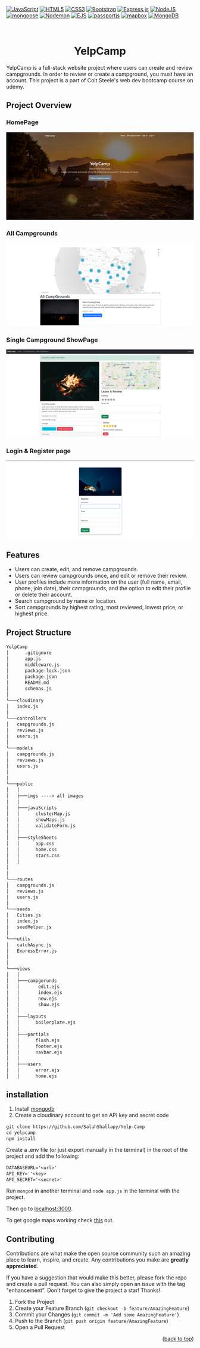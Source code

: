 [![JavaScript](https://img.shields.io/badge/javascript-%23323330.svg?style=for-the-badge&logo=javascript&logoColor=%23F7DF1E)](https://developer.mozilla.org/en-US/docs/Web/JavaScript)
[![HTML5](https://img.shields.io/badge/html5-%23E34F26.svg?style=for-the-badge&logo=html5&logoColor=white)](https://developer.mozilla.org/en-US/docs/Web/HTML)
[![CSS3](https://img.shields.io/badge/css3-%231572B6.svg?style=for-the-badge&logo=css3&logoColor=white)](https://developer.mozilla.org/en-US/docs/Web/CSS)
[![Bootstrap](https://img.shields.io/badge/bootstrap-%238511FA.svg?style=for-the-badge&logo=bootstrap&logoColor=white)](https://getbootstrap.com/)
[![Express.js](https://img.shields.io/badge/express.js-%23404d59.svg?style=for-the-badge&logo=express&logoColor=%2361DAFB)](https://expressjs.com/)
[![NodeJS](https://img.shields.io/badge/node.js-6DA55F?style=for-the-badge&logo=node.js&logoColor=white)](https://nodejs.org/docs/latest/api/)
[![mongoose](https://img.shields.io/badge/mongoose-%23E34F26.svg?style=for-the-badge&logo=mongoose&logoColor=white)](https://mongoosejs.com/docs/)
[![Nodemon](https://img.shields.io/badge/NODEMON-%23323330.svg?style=for-the-badge&logo=nodemon&logoColor=%BBDEAD)](https://nodemon.io/)
[![EJS](https://img.shields.io/badge/ejs-%23B4CA65.svg?style=for-the-badge&logo=ejs&logoColor=black)](https://ejs.co/)
[![passportjs](https://img.shields.io/badge/passport-%2320232a.svg?style=for-the-badge&logo=passport&logoColor=%2361DAFB)](https://www.passportjs.org/)
[![mapbox](https://img.shields.io/badge/mapbox-%23323330?style=for-the-badge&logo=mapbox&logoColor=white)](https://www.mapbox.com/)
[![MongoDB](https://img.shields.io/badge/MongoDB-%234ea94b.svg?style=for-the-badge&logo=mongodb&logoColor=white)](https://www.mongodb.com/docs/)

<!-- PROJECT LOGO -->
<br />
<div align="center">
  <!-- <a href="https://formease-95d4c.web.app/">
    <img src="./src/assets/logo.jpg" alt="Logo" height="80"  >
  </a> -->
  <h1 align="center">YelpCamp</h1>
<!-- 
  <p align="center">
    <a href="https://formease-95d4c.web.app/">View Demo</a>
    ·
    <a href="https://github.com/SalahShallapy/FormEase-V.2-/issues">Report Bug</a>
  </p> -->
</div>

YelpCamp is a full-stack website project where users can create and review campgrounds.
In order to review or create a campground, you must have an account. This project is a part of Colt Steele's web dev bootcamp course on udemy.

## Project Overview

### HomePage

![home](./public/imgs/overview.png)

### All Campgrounds

![All campgrounds](./public/imgs/all.png)

### Single Campground ShowPage

![showPage](./public/imgs/single.png)

### Login & Register page

![login,register](./public/imgs/register.png)

## Features

- Users can create, edit, and remove campgrounds.
- Users can review campgrounds once, and edit or remove their review.
- User profiles include more information on the user (full name, email, phone, join date), their campgrounds, and the option to edit their profile or delete their account.
- Search campground by name or location.
- Sort campgrounds by highest rating, most reviewed, lowest price, or highest price.

## Project Structure

```
YelpCamp
│      .gitignore
│      app.js
│      middleware.js
│      package-lock.json
│      package.json
│      README.md
│      schemas.js
│
└───cloudinary
│   index.js
│
└───controllers
│   campgrounds.js
│   reviews.js
│   users.js
│
└───models
│   campgrounds.js
│   reviews.js
│   users.js
│
│
└───public
│   │
│   ├───imgs ----> all images
│   │
│   ├───javaScripts
│   │      clusterMap.js
│   │      showMaps.js
│   │      validateForm.js
│   │
│   ├───styleSheets
│   │      app.css
│   │      home.css
│   │      stars.css
│   │
│
│
└───routes
│   campgrounds.js
│   reviews.js
│   users.js
│
└───seeds
│   Cities.js
│   index.js
│   seedHelper.js
│
└───utils
│   catchAsync.js
│   ExpressError.js
│
│
└───views
│   │
│   ├───campgorunds
│   │       edit.ejs
│   │       index.ejs
│   │       new.ejs
│   │       show.ejs
│   │
│   ├───layouts
│   │      boilerplate.ejs
│   │
│   ├───partials
│   │      flash.ejs
│   │      footer.ejs
│   │      navbar.ejs
│   │
│   ├───users
│   │      error.ejs
│   │      home.ejs
```

## installation

1. Install [mongodb](https://www.mongodb.com/)
2. Create a cloudinary account to get an API key and secret code

```
git clone https://github.com/SalahShallapy/Yelp-Camp
cd yelpcamp
npm install
```

Create a .env file (or just export manually in the terminal) in the root of the project and add the following:

```
DATABASEURL='<url>'
API_KEY=''<key>
API_SECRET='<secret>'
```

Run `mongod` in another terminal and `node app.js` in the terminal with the project.

Then go to [localhost:3000](http://localhost:3000/).

To get google maps working check [this](https://github.com/nax3t/google-maps-api) out.

## Contributing

Contributions are what make the open source community such an amazing place to learn, inspire, and create. Any contributions you make are **greatly appreciated**.

If you have a suggestion that would make this better, please fork the repo and create a pull request. You can also simply open an issue with the tag "enhancement".
Don't forget to give the project a star! Thanks!

1.  Fork the Project
2.  Create your Feature Branch (`git checkout -b feature/AmazingFeature`)
3.  Commit your Changes (`git commit -m 'Add some AmazingFeature'`)
4.  Push to the Branch (`git push origin feature/AmazingFeature`)
5.  Open a Pull Request

   <p align="right">(<a href="#top">back to top</a>)</p>
